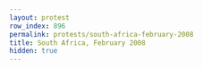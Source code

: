 ```yaml
---
layout: protest
row_index: 896
permalink: protests/south-africa-february-2008
title: South Africa, February 2008
hidden: true
---
```

